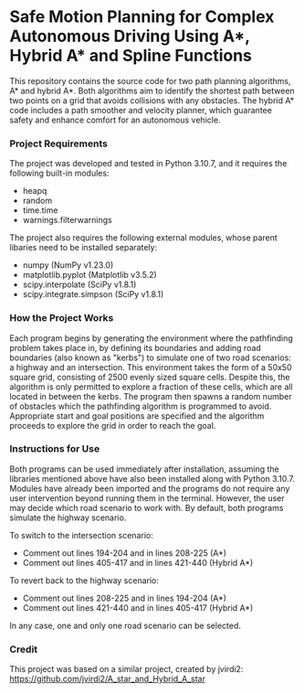 # Safe Motion Planning for Complex Autonomous Driving Using A*, Hybrid A* and Spline Functions
This repository contains the source code for two path planning algorithms, A* and hybrid A*. Both algorithms aim to identify the shortest path between two points on a grid that avoids collisions with any obstacles. The hybrid A* code includes a path smoother and velocity planner, which guarantee safety and enhance comfort for an autonomous vehicle.

### Project Requirements
The project was developed and tested in Python 3.10.7, and it requires the following built-in modules:
* heapq
* random
* time.time
* warnings.filterwarnings

The project also requires the following external modules, whose parent libaries need to be installed separately:
* numpy (NumPy v1.23.0)
* matplotlib.pyplot (Matplotlib v3.5.2)
* scipy.interpolate (SciPy v1.8.1)
* scipy.integrate.simpson (SciPy v1.8.1)

### How the Project Works
Each program begins by generating the environment where the pathfinding problem takes place in, by defining its boundaries and adding road boundaries (also known as "kerbs") to simulate one of two road scenarios: a highway and an intersection. This environment takes the form of a 50x50 square grid, consisting of 2500 evenly sized square cells. Despite this, the algorithm is only permitted to explore a fraction of these cells, which are all located in between the kerbs. The program then spawns a random number of obstacles which the pathfinding algorithm is programmed to avoid. Appropriate start and goal positions are specified and the algorithm proceeds to explore the grid in order to reach the goal.

### Instructions for Use
Both programs can be used immediately after installation, assuming the libraries mentioned above have also been installed along with Python 3.10.7. Modules have already been imported and the programs do not require any user intervention beyond running them in the terminal. However, the user may decide which road scenario to work with. By default, both programs simulate the highway scenario.

To switch to the intersection scenario:
* Comment out lines 194-204 and in lines 208-225 (A*)
* Comment out lines 405-417 and in lines 421-440 (Hybrid A*)

To revert back to the highway scenario:
* Comment out lines 208-225 and in lines 194-204 (A*)
* Comment out lines 421-440 and in lines 405-417 (Hybrid A*)

In any case, one and only one road scenario can be selected.

### Credit
This project was based on a similar project, created by jvirdi2:
https://github.com/jvirdi2/A_star_and_Hybrid_A_star
